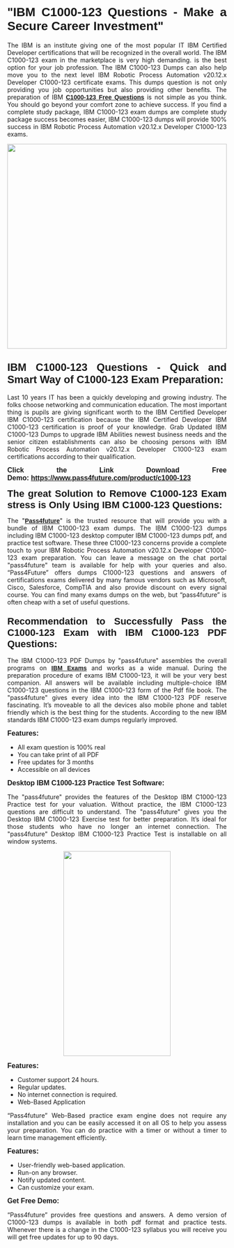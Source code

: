
<h1 style="text-align: justify;"><span style="font-family:Tahoma,Geneva,sans-serif;"><strong>"IBM C1000-123 Questions - Make a Secure Career Investment"</strong></span></h1>

<p style="text-align: justify;">The IBM is an institute giving one of the most popular IT IBM Certified Developer certifications that will be recognized in the overall world. The IBM C1000-123 exam in the marketplace is very high demanding. is the best option for your job profession. The IBM C1000-123 Dumps can also help move you to the next level IBM Robotic Process Automation v20.12.x Developer C1000-123 certificate exams. This dumps question is not only providing you job opportunities but also providing other benefits. The preparation of IBM <span style="font-family:Tahoma,Geneva,sans-serif;"><strong><a href="https://www.pass4future.com/questions/ibm/c1000-123">C1000-123 Free Questions</a></strong></span> is not simple as you think. You should go beyond your comfort zone to achieve success. If you find a complete study package, IBM C1000-123 exam dumps are complete study package success becomes easier, IBM C1000-123 dumps will provide 100% success in IBM Robotic Process Automation v20.12.x Developer C1000-123 exams.</p>

<p style="text-align: justify;"><a href="https://www.pass4future.com/product/c1000-123"><img alt="" src="https://lh3.googleusercontent.com/pw/AM-JKLVhEO4I138wJzOepD3laGU-R1M7eT-OTYdow6pCESip26lSeaxxzS9BVWUKuzj1e3L_MoxCfVgBEvV8ODwl1LGzlZbt6HJm3NXXplPwnYiBfuYM_eQCcVVRMaAwHdsl3AhHOZS-up7mzwmd4i4EpEGq=w1112-h625-no?authuser=0" style="width: 100%; height: 470px;" /></a></p>

<h2 style="text-align: justify;"><span style="font-size:24px;"><strong><span style="font-family:Tahoma,Geneva,sans-serif;">IBM C1000-123 Questions - Quick and Smart Way of C1000-123 Exam Preparation:</span></strong></span></h2>

<p style="text-align: justify;">Last 10 years IT has been a quickly developing and growing industry. The folks choose networking and communication education. The most important thing is pupils are giving significant worth to the IBM Certified Developer IBM C1000-123 certification because the IBM Certified Developer IBM C1000-123 certification is proof of your knowledge. Grab Updated IBM C1000-123 Dumps to upgrade IBM Abilities newest business needs and the senior citizen establishments can also be choosing persons with IBM Robotic Process Automation v20.12.x Developer C1000-123 exam certifications according to their qualification.</p>

<p style="text-align: justify;"><strong><span style="font-family:Lucida Sans Unicode,Lucida Grande,sans-serif;"><span style="font-size:16px;">Click the Link Download Free Demo: <a href="https://www.pass4future.com/product/c1000-123">https://www.pass4future.com/product/c1000-123</a></span></span></strong></p>

<p style="text-align: justify;"><strong><span style="font-size:22px;"><span style="font-family:Tahoma,Geneva,sans-serif;">The great Solution to Remove C1000-123 Exam stress is Only Using IBM C1000-123 Questions:</span></span></strong></p>

<p style="text-align: justify;">The "<span style="font-family:Lucida Sans Unicode,Lucida Grande,sans-serif;"><a href="https://www.pass4future.com/"><strong>Pass4future</strong></a></span>" is the trusted resource that will provide you with a bundle of IBM C1000-123 exam dumps. The IBM C1000-123 dumps including IBM C1000-123 desktop computer IBM C1000-123 dumps pdf, and practice test software. These three C1000-123 concerns provide a complete touch to your IBM Robotic Process Automation v20.12.x Developer C1000-123 exam preparation. You can leave a message on the chat portal "pass4future" team is available for help with your queries and also. “Pass4Future” offers dumps C1000-123 questions and answers of certifications exams delivered by many famous vendors such as Microsoft, Cisco, Salesforce, CompTIA and also provide discount on every signal course. You can find many exams dumps on the web, but “pass4future” is often cheap with a set of useful questions.</p>

<h3 style="text-align: justify;"><span style="font-size:22px;"><strong><span style="font-family:Tahoma,Geneva,sans-serif;">Recommendation to Successfully Pass the C1000-123 Exam with IBM C1000-123 PDF Questions:</span></strong></span></h3>

<p style="text-align: justify;">The IBM C1000-123 PDF Dumps by "pass4future" assembles the overall programs on <span style="font-family:Lucida Sans Unicode,Lucida Grande,sans-serif;"><strong><a href="https://www.pass4future.com/ibm">IBM Exams</a></strong></span> and works as a wide manual. During the preparation procedure of exams IBM C1000-123, it will be your very best companion. All answers will be available including multiple-choice IBM C1000-123 questions in the IBM C1000-123 form of the Pdf file book. The "pass4future" gives every idea into the IBM C1000-123 PDF reserve fascinating. It’s moveable to all the devices also mobile phone and tablet friendly which is the best thing for the students. According to the new IBM standards IBM C1000-123 exam dumps regularly improved.</p>

<p style="text-align: justify;"><span style="font-family:Lucida Sans Unicode,Lucida Grande,sans-serif;"><span style="font-size:16px;"><strong>Features:</strong></span></span></p>

<ul>
	<li style="text-align: justify;">All exam question is 100% real</li>
	<li style="text-align: justify;">You can take print of all PDF</li>
	<li style="text-align: justify;">Free updates for 3 months </li>
	<li style="text-align: justify;">Accessible on all devices</li>
</ul>

<p style="text-align: justify;"><span style="font-family:Tahoma,Geneva,sans-serif;"><span style="font-size:16px;"><strong>Desktop IBM C1000-123 Practice Test Software:</strong></span></span></p>

<p style="text-align: justify;">The "pass4future" provides the features of the Desktop IBM C1000-123 Practice test for your valuation. Without practice, the IBM C1000-123 questions are difficult to understand. The "pass4future" gives you the Desktop IBM C1000-123 Exercise test for better preparation. It’s ideal for those students who have no longer an internet connection. The "pass4future" Desktop IBM C1000-123 Practice Test is installable on all window systems.</p>

<p style="text-align: center;"><a href="https://www.pass4future.com/product/c1000-123"><img alt="" src="https://lh3.googleusercontent.com/pw/AM-JKLV3yUm3jiqqIo1xIsj1VJ_UeysYexQY-pRYO0rIFl3vg11QZioN-gzffpw2AfKqFynWuvoXOreWrWS0swpr4xmOSWfwII2jvatteuqrfxiWGFBSHPiZUCoi33jqeymK5dmu-0enyX6tayRCAMHw05jv=s625-no?authuser=0" style="width: 70%; height: 470px;" /></a></p>

<p style="text-align: justify;"><span style="font-size:16px;"><span style="font-family:Lucida Sans Unicode,Lucida Grande,sans-serif;"><strong>Features:</strong></span></span></p>

<ul>
	<li style="text-align: justify;">Customer support 24 hours. </li>
	<li style="text-align: justify;">Regular updates. </li>
	<li style="text-align: justify;">No internet connection is required.</li>
	<li style="text-align: justify;">Web-Based Application</li>
</ul>

<p style="text-align: justify;">“Pass4future” Web-Based practice exam engine does not require any installation and you can be easily accessed it on all OS to help you assess your preparation. You can do practice with a timer or without a timer to learn time management efficiently.</p>

<p style="text-align: justify;"><strong><span style="font-size:16px;"><span style="font-family:Lucida Sans Unicode,Lucida Grande,sans-serif;">Features:</span></span></strong></p>

<ul>
	<li style="text-align: justify;">User-friendly web-based application.</li>
	<li style="text-align: justify;">Run-on any browser. </li>
	<li style="text-align: justify;">Notify updated content.</li>
	<li style="text-align: justify;">Can customize your exam.</li>
</ul>

<p style="text-align: justify;"><span style="font-size:16px;"><span style="font-family:Lucida Sans Unicode,Lucida Grande,sans-serif;"><strong>Get Free Demo:</strong></span></span></p>

<p style="text-align: justify;">“Pass4future” provides free questions and answers. A demo version of C1000-123 dumps is available in both pdf format and practice tests. Whenever there is a change in the C1000-123 syllabus you will receive you will get free updates for up to 90 days. </p>
